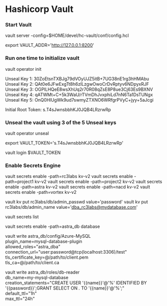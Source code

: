 # Hashicorp Vault

### Start Vault

vault server -config=$HOME/devel/hc-vault/conf/config.hcl

export VAULT_ADDR='http://127.0.0.1:8200'

### Run one time to initialize vault
vault operator init

Unseal Key 1: 30ZoEtsnTXBJg79dVOyUJZ5itB+7UG38nE1rg3hHMAbu
Unseal Key 2: QAt0e6JFwExgTt8h6zILzgwOwoCrDvRptyv6NDpyxRJF
Unseal Key 3: OGPlLHQeE8wsXhUq2r70R08qZsE8P8ue3Cj63Es9BXNV
Unseal Key 4: qATWMt+C+5k3WaU/rTVmDhJvxphiLd7nN6Ta1DsTUNgx
Unseal Key 5: OnQ0HlUgWk9ud7swmyZTXNO6WRfgrPVyC+jyy+5aJcgi

Initial Root Token: s.T4sJwnsbbhKJ0JQB4LRzrwRp


### Unseal the vault using 3 of the 5 Unseal keys
vault operator unseal

export VAULT_TOKEN='s.T4sJwnsbbhKJ0JQB4LRzrwRp'

vault login $VAULT_TOKEN

### Enable Secrets Engine
vault secrets enable -path=rc3labs kv-v2
vault secrets enable -path=project1 kv-v2
vault secrets enable -path=project2 kv-v2
vault secrets enable -path=astra kv-v2
vault secrets enable -path=nacd kv-v2
vault secrets enable -path=vortex kv-v2


vault kv put rc3labs/db/admin_passwd value='password'
vault kv put rc3labs/db/admin_name value='dba_rc3labs@mydatabase.com'

vault secrets list

vault secrets enable -path=astra_db database

vault write astra_db/config/Azure-MySQL \
    plugin_name=mysql-database-plugin \
    allowed_roles="astra_dba" \
    connection_url="user:password@tcp(localhost:3306)/test" \
    tls_certificate_key=@/path/to/client.pem \
    tls_ca=@/path/to/client.ca

vault write astra_db/roles/db-reader \
    db_name=my-mysql-database \
    creation_statements="CREATE USER '{{name}}'@'%' IDENTIFIED BY '{{password}}';GRANT SELECT ON *.* TO '{{name}}'@'%';" \
    default_ttl="1h" \
    max_ttl="24h"